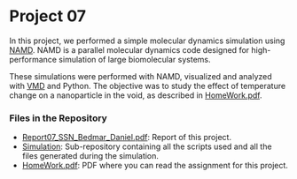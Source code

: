 # Project 07

In this project, we performed a simple molecular dynamics simulation using [NAMD](https://www.ks.uiuc.edu/Research/namd/). NAMD is a parallel molecular dynamics code designed for high-performance simulation of large biomolecular systems.

These simulations were performed with NAMD, visualized and analyzed with [VMD](https://www.ks.uiuc.edu/Research/vmd/) and Python. The objective was to study the effect of temperature change on a nanoparticle in the void, as described in [HomeWork.pdf](HomeWork.pdf).

### Files in the Repository

- [Report07_SSN_Bedmar_Daniel.pdf](Report07_SSN_Bedmar_Daniel.pdf): Report of this project.
- [Simulation](Simulation): Sub-repository containing all the scripts used and all the files generated during the simulation.
- [HomeWork.pdf](HomeWork.pdf): PDF where you can read the assignment for this project.
